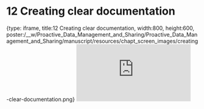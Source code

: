 # 12 Creating clear documentation
 
{type: iframe, title:12 Creating clear documentation, width:800, height:600, poster:/__w/Proactive_Data_Management_and_Sharing/Proactive_Data_Management_and_Sharing/manuscript/resources/chapt_screen_images/creating-clear-documentation.png}
![](http://hutchdatascience.org/Proactive_Data_Management_and_Sharing/creating-clear-documentation.html)
 

 
